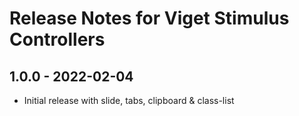 # Release Notes for Viget Stimulus Controllers

## 1.0.0 - 2022-02-04

- Initial release with slide, tabs, clipboard & class-list